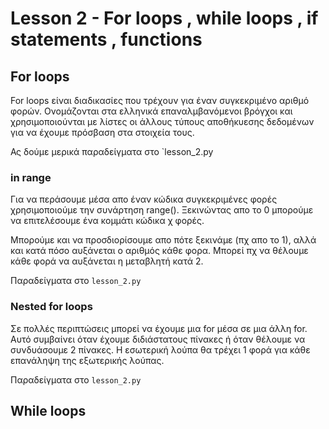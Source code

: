 # Lesson 2 - For loops , while loops , if statements , functions

## For loops

For loops είναι διαδικασίες που τρέχουν για έναν συγκεκριμένο αριθμό φορών. Ονομάζονται στα ελληνικά επαναλμβανόμενοι βρόγχοι και χρησιμοποιούνται με λίστες οι άλλους τύπους αποθήκυεσης δεδομένων για να έχουμε πρόσβαση στα στοιχεία τους.

Ας δούμε μερικά παραδείγματα στο `lesson_2.py

### in range

Για να περάσουμε μέσα απο έναν κώδικα συγκεκριμένες φορές χρησιμοποιούμε την συνάρτηση range(). Ξεκινώντας απο το 0 μπορούμε να επιτελέσουμε ένα κομμάτι κώδικα χ φορές.

Μπορούμε και να προσδιορίσουμε απο πότε ξεκινάμε (πχ απο το 1), αλλά και κατά πόσο αυξάνεται ο αριθμός κάθε φορα. Μπορεί πχ να θέλουμε κάθε φορά να αυξάνεται η μεταβλητή κατά 2.

Παραδείγματα στο `lesson_2.py`

### Nested for loops

Σε πολλές περιπτώσεις μπορεί να έχουμε μια for μέσα σε μια άλλη for. Αυτό συμβαίνει όταν έχουμε
διδιάστατους πίνακες ή όταν θέλουμε να συνδυάσουμε 2 πίνακες. Η εσωτερική λούπα θα τρέχει 1 φορά για κάθε επανάληψη της εξωτερικής λούπας.

Παραδείγματα στο `lesson_2.py`

## While loops
